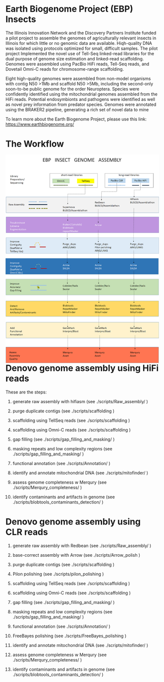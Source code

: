 # Earth Biogenome Project (EBP) Insects


The Illinois Innovation Network and the Discovery Partners Institute funded a pilot project to assemble the genomes of agriculturally relevant insects in Illinois for which little or no genomic data are available. Hiqh-quality DNA was isolated using protocols optimized for small, difficult samples. The pilot project Implemented the novel use of Tell-Seq linked-read libraries for the dual purpose of genome size estimation and linked-read scaffolding. Genomes were assembled using PacBio HiFi reads, Tell-Seq reads, and Dovetail Omni-C reads for chromosome-range scaffolding. 

Eight high-quality genomes were assembled from non-model organisms with contig N50 >1Mb and scaffold N50 >5Mb, including the second-only soon-to-be public genome for the order Neuroptera. Species were confidently identified using the mitochondrial genomes assembled from the HiFi reads. Potential endosymbionts and pathogens were identified as well as novel prey information from predator species. Genomes were annotated using the BRAKER2 pipeline, generating a rich set of novel data to mine

To learn more about the Earth Biogenome Project, please use this link: https://www.earthbiogenome.org/


# The Workflow

<p>
<img align="left" src="./docs/EBP_Workflow_1.png" />

</br></br></br>
</p>



# Denovo genome assembly using HiFi reads

These are the steps:


1. generate raw assembly with hifiasm  (see ./scripts/Raw_assembly/ )

2. purge duplicate contigs (see ./scripts/scaffolding )

3. scaffolding using TellSeq reads (see ./scripts/scaffolding )

4. scaffolding using Omni-C reads (see ./scripts/scaffolding )

5. gap filling (see ./scripts/gap_filling_and_masking/ )

6. masking repeats and low complexity regions (see ./scripts/gap_filling_and_masking/ )

7. functional annotation (see ./scripts/Annotation/ )

8. identify and annotate mitochondrial DNA (see ./scripts/mitofinder/ )

9. assess genome completeness w Merqury (see ./scripts/Merqury_completeness/ )

10. identify contaminants and artifacts in genome (see ./scripts/blobtools_contaminants_detection/ )



# Denovo genome assembly using CLR reads

1. generate raw assembly with Redbean  (see ./scripts/Raw_assembly/ )

2. base-correct assembly with Arrow (see ./scripts/Arrow_polish )

3. purge duplicate contigs (see ./scripts/scaffolding )

4. Pilon polishing (see ./scripts/pilon_polishing )

5. scaffolding using TellSeq reads (see ./scripts/scaffolding )

6. scaffolding using Omni-C reads (see ./scripts/scaffolding )

7. gap filling (see ./scripts/gap_filling_and_masking/ )

8. masking repeats and low complexity regions (see ./scripts/gap_filling_and_masking/ )

9. functional annotation (see ./scripts/Annotation/ )

10. FreeBayes polishing (see ./scripts/FreeBayes_polishing )

11. identify and annotate mitochondrial DNA (see ./scripts/mitofinder/ )

12. assess genome completeness w Merqury (see ./scripts/Merqury_completeness/ )

13. identify contaminants and artifacts in genome (see ./scripts/blobtools_contaminants_detection/ )

